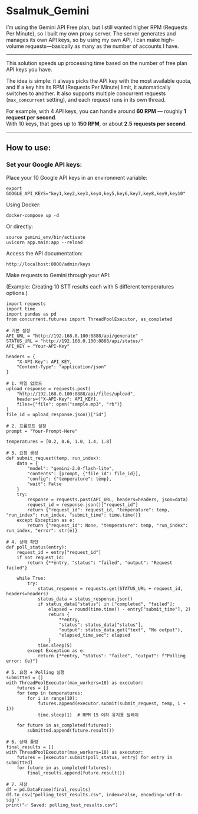 # Ssalmuk_Gemini
I’m using the Gemini API Free plan, but I still wanted higher RPM (Requests Per Minute), so I built my own proxy server. The server generates and manages its own API keys, so by using my own API, I can make high-volume requests—basically as many as the number of accounts I have.

---

This solution speeds up processing time based on the number of free plan API keys you have.

The idea is simple: it always picks the API key with the most available quota, and if a key hits its RPM (Requests Per Minute) limit, it automatically switches to another. It also supports multiple concurrent requests (`max_concurrent` setting), and each request runs in its own thread.

For example, with 4 API keys, you can handle around **60 RPM** — roughly **1 request per second**.  
With 10 keys, that goes up to **150 RPM**, or about **2.5 requests per second**.

---

## How to use:

### Set your Google API keys:

Place your 10 Google API keys in an environment variable:

    export GOOGLE_API_KEYS="key1,key2,key3,key4,key5,key6,key7,key8,key9,key10"

Using Docker:

    docker-compose up -d

Or directly:

    source gemini_env/bin/activate
    uvicorn app.main:app --reload

Access the API documentation:

    http://localhost:8000/admin/keys

Make requests to Gemini through your API:

(Example: Creating 10 STT results each with 5 different temperatures options.)

    import requests
    import time
    import pandas as pd
    from concurrent.futures import ThreadPoolExecutor, as_completed
    
    # 기본 설정
    API_URL = "http://192.168.0.100:8888/api/generate"
    STATUS_URL = "http://192.168.0.100:8888/api/status/"
    API_KEY = "Your-API-Key"
    
    headers = {
        "X-API-Key": API_KEY,
        "Content-Type": "application/json"
    }
    
    # 1. 파일 업로드
    upload_response = requests.post(
        "http://192.168.0.100:8888/api/files/upload",
        headers={"X-API-Key": API_KEY},
        files={"file": open("sample.mp3", "rb")}
    )
    file_id = upload_response.json()["id"]
    
    # 2. 프롬프트 설정
    prompt = "Your-Prompt-Here"
    
    temperatures = [0.2, 0.6, 1.0, 1.4, 1.8]
    
    # 3. 요청 생성
    def submit_request(temp, run_index):
        data = {
            "model": "gemini-2.0-flash-lite",
            "contents": [prompt, {"file_id": file_id}],
            "config": {"temperature": temp},
            "wait": False
        }
        try:
            response = requests.post(API_URL, headers=headers, json=data)
            request_id = response.json()["request_id"]
            return {"request_id": request_id, "temperature": temp, "run_index": run_index, "submit_time": time.time()}
        except Exception as e:
            return {"request_id": None, "temperature": temp, "run_index": run_index, "error": str(e)}
    
    # 4. 상태 확인
    def poll_status(entry):
        request_id = entry["request_id"]
        if not request_id:
            return {**entry, "status": "failed", "output": "Request failed"}
    
        while True:
            try:
                status_response = requests.get(STATUS_URL + request_id, headers=headers)
                status_data = status_response.json()
                if status_data["status"] in ["completed", "failed"]:
                    elapsed = round(time.time() - entry["submit_time"], 2)
                    return {
                        **entry,
                        "status": status_data["status"],
                        "output": status_data.get("text", "No output"),
                        "elapsed_time_sec": elapsed
                    }
                time.sleep(5)
            except Exception as e:
                return {**entry, "status": "failed", "output": f"Polling error: {e}"}
    
    # 5. 요청 + Polling 실행
    submitted = []
    with ThreadPoolExecutor(max_workers=10) as executor:
        futures = []
        for temp in temperatures:
            for i in range(10):
                futures.append(executor.submit(submit_request, temp, i + 1))
                time.sleep(1)  # RPM 15 이하 유지용 딜레이
    
        for future in as_completed(futures):
            submitted.append(future.result())
    
    # 6. 상태 폴링
    final_results = []
    with ThreadPoolExecutor(max_workers=10) as executor:
        futures = [executor.submit(poll_status, entry) for entry in submitted]
        for future in as_completed(futures):
            final_results.append(future.result())
    
    # 7. 저장
    df = pd.DataFrame(final_results)
    df.to_csv("polling_test_results.csv", index=False, encoding='utf-8-sig')
    print("✅ Saved: polling_test_results.csv")
